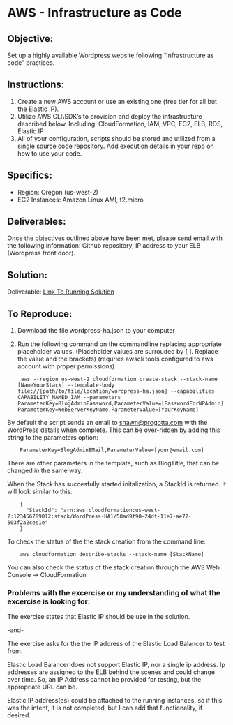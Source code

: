# AWS - Infrastructure as Code

## Objective:
Set up a highly available Wordpress website following “infrastructure as code” practices.

## Instructions:
1. Create a new AWS account or use an existing one (free tier for all but the Elastic IP).
2. Utilize AWS CLI\SDK’s to provision and deploy the infrastructure described below.
  Including: CloudFormation, IAM, VPC, EC2, ELB, RDS, Elastic IP
3. All of your configuration, scripts should be stored and utilized from a single source code repository. Add execution details in your repo on how to use your code.

## Specifics:
- Region: Oregon (us-west-2)
- EC2 Instances: Amazon Linux AMI, t2.micro

## Deliverables:
Once the objectives outlined above have been met, please send email with the following
information: Github repository, IP address to your ELB (Wordpress front door).

## Solution:
Deliverable: [Link To Running Solution](http://wordpressha-1933558749.us-west-2.elb.amazonaws.com) 



## To Reproduce:
1. Download the file wordpress-ha.json to your computer
2. Run the following command on the commandline replacing appropriate placeholder values.
  (Placeholder values are surrouded by [ ]. Replace the value and the brackets)
  (requries awscli tools configured to aws account with proper permissions)
  
        aws --region us-west-2 cloudformation create-stack --stack-name [NameYourStack] --template-body file://[path/to/file/location/wordpress-ha.json] --capabilities CAPABILITY_NAMED_IAM --parameters ParameterKey=BlogAdminPassword,ParameterValue=[PasswordForWPAdmin] ParameterKey=WebServerKeyName,ParameterValue=[YourKeyName]

By default the script sends an email to shawn@progotta.com with the WordPress details when complete.  This can be over-ridden by adding this string to the parameters option:

        ParameterKey=BlogAdminEMail,ParameterValue=[your@email.com]

There are other parameters in the template, such as BlogTitle, that can be changed in the same way. 


When the Stack has succesfully started initalization, a StackId is returned.  It will look similar to this:

        {
          "StackId": "arn:aws:cloudformation:us-west-2:123456789012:stack/WordPress-HA1/58ad9f90-24df-11e7-ae72-503f2a2cee1e"
        }

To check the status of the the stack creation from the command line:

        aws cloudformation describe-stacks --stack-name [StackName]

You can also check the status of the stack creation through the AWS Web Console -> CloudFormation 


### Problems with the excercise or my understanding of what the excercise is looking for: 
  The exercise states that Elastic IP should be use in the solution.
  
  -and-
  
  The exercise asks for the the IP address of the Elastic Load Balancer to test from.


  Elastic Load Balancer does not support Elastic IP, nor a single ip address. Ip addresses are assigned to the ELB behind the scenes and could change over time.  So, an IP Address cannot be provided for testing, but the appropriate URL can be.
  
  Elastic IP address(es) could be attached to the running instances, so if this was the intent, it is not completed, but I can add that functionality, if desired. 

<!--
* [Dropwizard](http://www.dropwizard.io/1.0.2/docs/) - The web framework used
* [Maven](https://maven.apache.org/) - Dependency Management
* [ROME](https://rometools.github.io/rome/) - Used to generate RSS Feeds

## Versioning

We use [SemVer](http://semver.org/) for versioning. For the versions available, see the [tags on this repository](https://github.com/your/project/tags). 
-->
